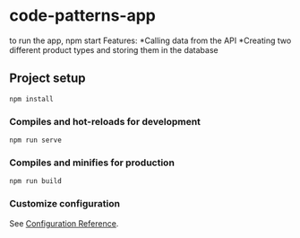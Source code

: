 # code-patterns-app
to run the app, npm start
Features:
*Calling data from the API
*Creating two different product types and storing them in the database

## Project setup
```
npm install
```

### Compiles and hot-reloads for development
```
npm run serve
```

### Compiles and minifies for production
```
npm run build
```

### Customize configuration
See [Configuration Reference](https://cli.vuejs.org/config/).

